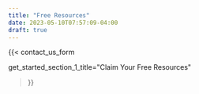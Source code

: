 ```yaml
---
title: "Free Resources"
date: 2023-05-10T07:57:09-04:00
draft: true
---
```

{{< contact_us_form 

get_started_section_1_title="Claim Your Free Resources"
>}}